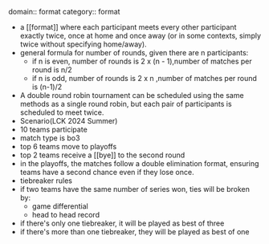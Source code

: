 domain:: format
category:: format

- a [[format]] where each participant meets every other participant exactly twice, once at home and once away (or in some contexts, simply twice without specifying home/away).
- general formula for number of rounds, given there are n participants:
	- if n is even, number of rounds is 2 x (n - 1),number of matches per round is n/2
	- if n is odd, number of rounds is 2 x n ,number of matches per round is (n-1)/2
- A double round robin tournament can be scheduled using the same methods as a single round robin, but each pair of participants is scheduled to meet twice.
- Scenario(LCK 2024 Summer)
- 10 teams participate
- match type is bo3
- top 6 teams move to playoffs
- top 2 teams receive a [[bye]] to the second round
- in the playoffs, the matches follow a double elimination format, ensuring teams have a second chance even if they lose once.
- tiebreaker rules
- if two teams have the same number of series won, ties will be broken by:
	- game differential
	- head to head record
- if there's only one tiebreaker, it will be played as best of three
- if there's more than one tiebreaker, they will be played as best of one